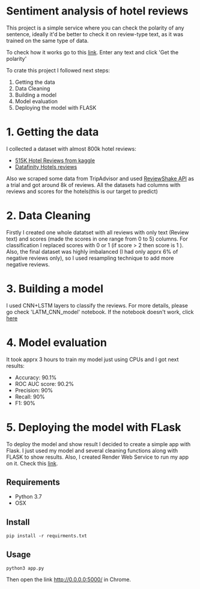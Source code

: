 # Sentiment analysis of hotel reviews
This project is a simple service where you can check the polarity of any sentence, ideally it'd be better to check it on review-type text, as it was trained on the same type of data.

To check how it works go to this  [link](https://sentiment-of-reviews.onrender.com). Enter any text and click 'Get the polarity'

To crate this project I followed next steps:
  1. Getting the data
  2. Data Cleaning
  3. Building a model
  4. Model evaluation 
  5. Deploying the model with FLASK 

# 1. Getting the data

I collected a dataset with almost 800k hotel reviews:
* [515K Hotel Reviews from kaggle](https://www.kaggle.com/jiashenliu/515k-hotel-reviews-data-in-europe)
* [Datafinity Hotels reviews]( https://www.kaggle.com/datafiniti/hotel-reviews#7282_1.csv )

Also we scraped some data from TripAdvisor and used [ReviewShake API](http://reviewshake.com) as a trial and got around 8k of reviews. All the datasets had columns with reviews and scores for the hotels(this is our target to predict)

# 2. Data Cleaning
Firstly I created one whole datatset with all reviews with only text (Review text)
 and scores (made the scores in one range from 0 to 5) columns. For classification I replaced scores with 0 or 1 (if score > 2 then score is 1 ). Also, the final dataset was highly imbalanced (I had only apprx 6% of negative reviews only), so I used resampling technique to add more negative reviews.
 
 # 3. Building a model
 
 I used CNN+LSTM layers to classify the reviews. For more details, please go check 'LATM_CNN_model' notebook. If the notebook doesn't work, click [here](https://nbviewer.jupyter.org/github/katerinaov/Sentiment-of-hotel-reviews/blob/master/LSTM_CNN_model.ipynb)
 
 # 4. Model evaluation
 
 It took apprx 3 hours to train my model just using CPUs and I got next results:
 
 - Accuracy: 90.1%
 - ROC AUC score: 90.2%
 - Precision: 90%
 - Recall: 90%
 - F1: 90%
 
 # 5. Deploying the model with FLask
 
 To deploy the model and show result I decided to create a simple app with Flask. I just used my model and several cleaning functions along with FLASK to show results. Also, I created Render Web Service to run my app on it. Check this
 [link](https://sentiment-of-reviews.onrender.com). 
 
 
  ## Requirements
 - Python 3.7
 - OSX
## Install
    pip install -r requirments.txt
## Usage
    python3 app.py

Then open the link  http://0.0.0.0:5000/  in Chrome.
 

